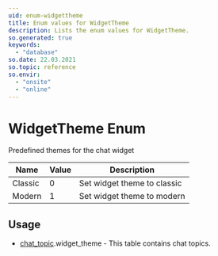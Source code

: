 ```yaml
---
uid: enum-widgettheme
title: Enum values for WidgetTheme
description: Lists the enum values for WidgetTheme.
so.generated: true
keywords:
  - "database"
so.date: 22.03.2021
so.topic: reference
so.envir:
  - "onsite"
  - "online"
---
```


# WidgetTheme Enum

Predefined themes for the chat widget

| Name | Value | Description |
|------|-------|-------------|
|Classic|0|Set widget theme to classic|
|Modern|1|Set widget theme to modern|

## Usage

* [chat_topic](../chat-topic.md).widget_theme - This table contains chat topics.
